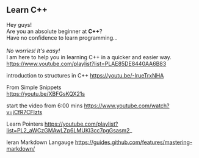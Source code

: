 ## Learn C++
Hey guys!<br/>
Are you an absolute beginner at **C++**?<br/>
Have no confidence to learn programming...<br/>
<br/>*No worries! It's easy!*<br/>
I am here to help you in learning C++ in a quicker and easier way.<br/>
https://www.youtube.com/playlist?list=PLAE85DE8440AA6B83


introduction to structures in C++
https://youtu.be/-IrueTrxNHA


From Simple Snippets  
https://youtu.be/XBFGsKQX21s


start the video from 6:00 mins 
https://www.youtube.com/watch?v=jCfR7CFlzts

Learn Pointers
https://youtube.com/playlist?list=PL2_aWCzGMAwLZp6LMUKI3cc7pgGsasm2_


leran Markdown Langauge
https://guides.github.com/features/mastering-markdown/
